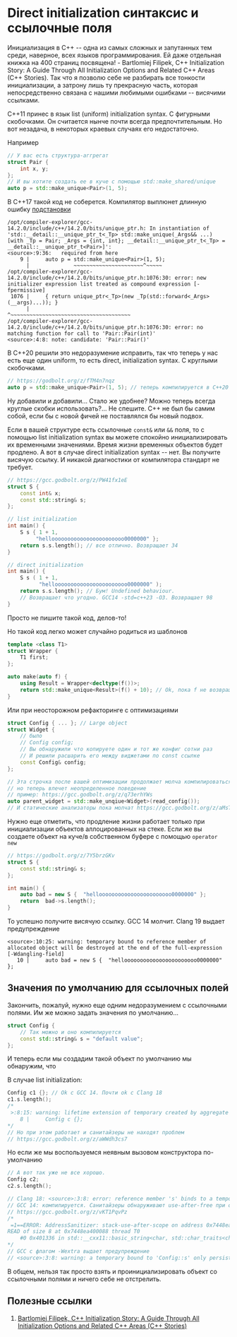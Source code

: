 # Direct initialization синтаксис и ссылочные поля

Инициализация в C++ -- одна из самых сложных и запутанных тем среди, наверное, всех языков программирования.
Ей даже отдельная книжка на 400 страниц посвящена! - Bartlomiej Filipek, C++ Initialization Story: A Guide Through All Initialization Options and Related C++ Areas (C++ Stories). Так что я позволю себе не разбирать все тонкости инициализации, а затрону лишь ту прекрасную часть, которая непосредственно связана с нашими любимыми ошибками -- висячими ссылками.

С++11 принес в язык list (uniform) initialization syntax. C фигурными скобочками. Он считается нынче почти всегда предпочтительным. Но вот незадача, в некоторых краевых случаях его недостаточно.

Например
```C++
// У вас есть структура-аггрегат
struct Pair {
    int x, y;
};
// И вы хотите создать ее в куче с помощью std::make_shared/unique
auto p = std::make_unique<Pair>(1, 5);
```
В С++17 такой код не соберется. Компилятор выплюнет длинную ошибку [подстановки](https://godbolt.org/z/TzEGx66nn)
```
/opt/compiler-explorer/gcc-14.2.0/include/c++/14.2.0/bits/unique_ptr.h: In instantiation of 'std::__detail::__unique_ptr_t<_Tp> std::make_unique(_Args&& ...) [with _Tp = Pair; _Args = {int, int}; __detail::__unique_ptr_t<_Tp> = __detail::__unique_ptr_t<Pair>]':
<source>:9:36:   required from here
    9 |     auto p = std::make_unique<Pair>(1, 5);
      |              ~~~~~~~~~~~~~~~~~~~~~~^~~~~~
/opt/compiler-explorer/gcc-14.2.0/include/c++/14.2.0/bits/unique_ptr.h:1076:30: error: new initializer expression list treated as compound expression [-fpermissive]
 1076 |     { return unique_ptr<_Tp>(new _Tp(std::forward<_Args>(__args)...)); }
      |                              ^~~~~~~~~~~~~~~~~~~~~~~~~~~~~~~~~~~~~~~
/opt/compiler-explorer/gcc-14.2.0/include/c++/14.2.0/bits/unique_ptr.h:1076:30: error: no matching function for call to 'Pair::Pair(int)'
<source>:4:8: note: candidate: 'Pair::Pair()'
```

В С++20 решили это недоразумение исправить, так что теперь у нас есть еще один uniform, то есть direct, initialization syntax. C круглыми скобочками.

```C++
// https://godbolt.org/z/fTM4n7nqz
auto p = std::make_unique<Pair>(1, 5); // теперь компилируется в C++20
```

Ну добавили и добавили... Стало же удобнее? Можно теперь всегда круглые скобки использовать?...
Не спешите. С++ не был бы самим собой, если бы с новой фичей не поставлялся бы новый подвох.

Если в вашей структуре есть ссылочные `const&` или `&&` поля, то с помощью list initialization syntax вы можете спокойно инициализировать их временными значениями. Время жизни временных объектов будет продлено.
А вот в случае direct initialization syntax -- нет. Вы получите висячую ссылку. И никакой диагностики от компилятора стандарт не требует.

```C++
// https://gcc.godbolt.org/z/PW41fx1eE
struct S {
    const int& x;
    const std::string& s;
};

// list initialization 
int main() {
    S s { 1 + 1, 
         "hellooooooooooooooooooooooo0000000" };
    return s.s.length(); // все отлично. Возвращает 34
}

// direct initialization
int main() {
    S s ( 1 + 1, 
          "hellooooooooooooooooooooooo0000000" );
    return s.s.length(); // Бум! Undefined behaviour. 
    // Возвращает что угодно. GCC14 -std=c++23 -O3. Возвращает 98
}
```

Просто не пишите такой код, делов-то!

Но такой код легко может случайно родиться из шаблонов
```C++
template <class T1>
struct Wrapper {
    T1 first;
};

auto make(auto f) {
    using Result = Wrapper<decltype(f())>;
    return std::make_unique<Result>(f() + 10); // Ok, пока f не возвращает ссылки
}
```
Или при неосторожном рефакторинге с оптимизациями

```C++
struct Config { ... }; // Large object
struct Widget {
    // было
    // Config config;
    // Вы обнаружили что копируете один и тот же конфиг сотни раз
    // И решили расшарить его между виджетами по const ссылке
    const Config& config;
};

// Эта строчка после вашей оптимизации продолжает молча компилироваться
// но теперь влечет неопределенное поведение
// пример: https://gcc.godbolt.org/z/q73erhYWs
auto parent_widget = std::make_unqiue<Widget>(read_config()); 
// И статические анализаторы пока молчат https://gcc.godbolt.org/z/aMsT3afxb
```



Нужно еще отметить, что продление жизни работает только при инициализации объектов аллоцированных на стеке. Если же вы создаете объект на куче/в собственном буфере с помощью `operator new`
```C++
// https://godbolt.org/z/7Y5brzGKv
struct S {
    const std::string& s;
};

int main() {
    auto bad = new S {  "hellooooooooooooooooooooooo0000000" };
    return  bad->s.length();
}
```
То успешно получите висячую ссылку. GCC 14 молчит. Clang 19 выдает предупреждение
```
<source>:10:25: warning: temporary bound to reference member of allocated object will be destroyed at the end of the full-expression [-Wdangling-field]
   10 |     auto bad = new S {  "hellooooooooooooooooooooooo0000000" };
```


## Значения по умолчанию для ссылочных полей

Закончить, пожалуй, нужно еще одним недоразумением с ссылочными полями. Им же можно задать значения по умолчанию...

```C++
struct Config {
    // Так можно и оно компилируется
    const std::string& s = "default value"; 
};
```

И теперь если мы создадим такой объект по умолчанию мы обнаружим, что

В случае list initialization:
```C++
Config c1 {}; // Ok c GCC 14. Почти ok с Clang 18
c1.s.length();
/*
 >:8:15: warning: lifetime extension of temporary created by aggregate initialization using a default member initializer is not yet supported; lifetime of temporary will end at the end of the full-expression [-Wdangling]
    8 |     Config c {}; 
*/
// Но при этом работает и санитайзеры не находят проблем
// https://gcc.godbolt.org/z/aWWdh3cs7
```


Но если же мы воспользуемся неявным вызовом конструктора по-умолчанию
```C++
// А вот так уже не все хорошо. 
Config c2;
c2.s.length();

// Clang 18: <source>:3:8: error: reference member 's' binds to a temporary object whose lifetime would be shorter than the lifetime of the constructed object
// GCC 14: компилируется. Санитайзеры обнаруживают use-after-free при обращении к полю s
// https://gcc.godbolt.org/z/vKT1PqvPz
/*
 =1==ERROR: AddressSanitizer: stack-use-after-scope on address 0x7448ea400088 at pc 0x000000401337 bp 0x7fff3bd6f410 sp 0x7fff3bd6f408
READ of size 8 at 0x7448ea400088 thread T0
    #0 0x401336 in std::__cxx11::basic_string<char, std::char_traits<char>, std::allocator<char> >::length() const /opt/compiler-explorer/gcc-14.2.0/include/c++/14.2.0/bits/basic_string.h:1084
*/ 
// GCC с флагом -Wextra выдает предупреждение
// <source>:3:8: warning: a temporary bound to 'Config::s' only persists until the constructor exits [-Wextra]
```

В общем, нельзя так просто взять и проинициализировать объект со ссылочными полями и ничего себе не отстрелить.


## Полезные ссылки
1. [Bartlomiej Filipek, C++ Initialization Story: A Guide Through All Initialization Options and Related C++ Areas (C++ Stories)](https://www.amazon.co.uk/Initialization-Story-Through-Options-Related-ebook/dp/B0BX1LG9LT)
